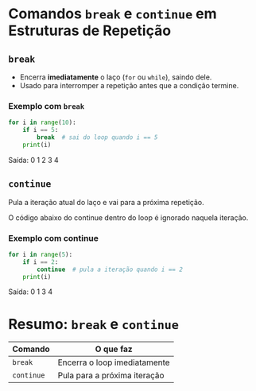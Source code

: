 # Comandos `break` e `continue` em Estruturas de Repetição

## `break`

- Encerra **imediatamente** o laço (`for` ou `while`), saindo dele.
- Usado para interromper a repetição antes que a condição termine.

### Exemplo com `break`

```python
for i in range(10):
    if i == 5:
        break  # sai do loop quando i == 5
    print(i)
```
Saída: 0 1 2 3 4

## `continue`
Pula a iteração atual do laço e vai para a próxima repetição.

O código abaixo do continue dentro do loop é ignorado naquela iteração.

### Exemplo com continue
```python
for i in range(5):
    if i == 2:
        continue  # pula a iteração quando i == 2
    print(i)
```
Saída: 0 1 3 4

# Resumo: `break` e `continue`

| Comando   | O que faz                     |
|-----------|------------------------------|
| `break`   | Encerra o loop imediatamente |
| `continue`| Pula para a próxima iteração |
